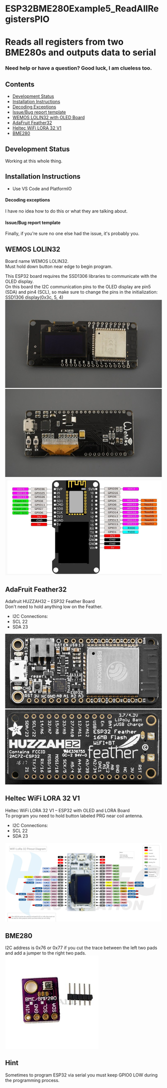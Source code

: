 # ESP32BME280Example5_ReadAllRegistersPIO
# Reads all registers from two BME280s and outputs data to serial

### Need help or have a question? Good luck, I am clueless too.

## Contents
- [Development Status](#development-status)
- [Installation Instructions](#installation-instructions)
- [Decoding Exceptions](#decoding-exceptions)
- [Issue/Bug report template](#issuebug-report-template)
- [WEMOS LOLIN32 with OLED Board](#WEMOS-LOLIN32)
- [AdaFruit Feather32](#-AdaFruit-Feather32)
- [Heltec WiFi LORA 32 V1](#Heltec-WiFi-LORA-32-V1)
- [BME280](#BME280)

## Development Status

Working at this whole thing.

## Installation Instructions
- Use VS Code and PlatformIO

#### Decoding exceptions

I have no idea how to do this or what they are talking about.

#### Issue/Bug report template

Finally, if you're sure no one else had the issue, it's probably you.

## WEMOS LOLIN32
Board name WEMOS LOLIN32.<br/>
Must hold down button near edge to begin program.

This ESP32 board requires the SSD1306 libraries to communicate with the OLED display.<br/>
On this board the I2C communication pins to the OLED display are pin5 (SDA) and pin4 (SCL), so make sure to change the pins in the initialization: SSD1306 display(0x3c, 5, 4)
![Pin Functions](docs/WemosESP32OLEDTop.jpg)
![Pin Functions](docs/WemosESP32OLEDBottom.jpg)
![Pin Functions](docs/WemosESP32OLEDPinout.jpg)

## AdaFruit Feather32
Adafruit HUZZAH32 – ESP32 Feather Board<br/>
Don't need to hold anything low on the Feather.<br/>
<ul>
    <li>I2C Connections:</li>
    <li>    SCL 22</li>
    <li>    SDA 23</li>
</ul>

![Pin Functions](docs/AdafruitHUZZAH32-ESP32FeatherPinoutTop.jpg)
![Pin Functions](docs/AdafruitHUZZAH32-ESP32FeatherPinoutBottom.jpg)

## Heltec WiFi LORA 32 V1
Heltec WiFi LORA 32 V1 – ESP32 with OLED and LORA Board<br/>
To program you need to hold button labeled PRG near coil antenna.<br/>
<ul>
    <li>I2C Connections:</li>
    <li>    SCL 22</li>
    <li>    SDA 23</li>
</ul>

![Pin Functions](docs/WiFi-LORA-32-pinout-Diagram.png)

## BME280
I2C address is 0x76 or 0x77 if you cut the trace between the left two pads and add a jumper to the right two pads.
![Pin Functions](docs/BMP280.jpg)

## Hint

Sometimes to program ESP32 via serial you must keep GPIO0 LOW during the programming process.
